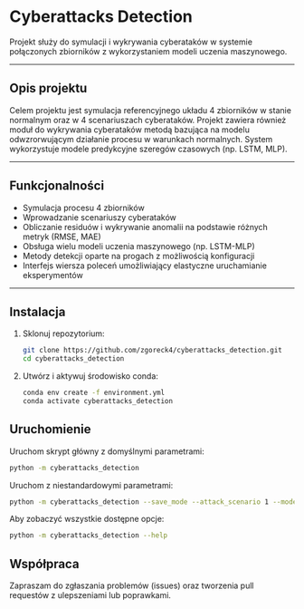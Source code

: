 # Cyberattacks Detection

Projekt służy do symulacji i wykrywania cyberataków w systemie połączonych zbiorników z wykorzystaniem modeli uczenia maszynowego.

---

## Opis projektu

Celem projektu jest symulacja referencyjnego układu 4 zbiorników w stanie normalnym oraz w 4 scenariuszach cyberataków. Projekt zawiera również moduł do wykrywania cyberataków metodą bazująca na modelu odwzrorwującym działanie procesu w warunkach normalnych. System wykorzystuje modele predykcyjne szeregów czasowych (np. LSTM, MLP).

---

## Funkcjonalności

- Symulacja procesu 4 zbiorników
- Wprowadzanie scenariuszy cyberataków
- Obliczanie residuów i wykrywanie anomalii na podstawie różnych metryk (RMSE, MAE)
- Obsługa wielu modeli uczenia maszynowego (np. LSTM-MLP)
- Metody detekcji oparte na progach z możliwością konfiguracji
- Interfejs wiersza poleceń umożliwiający elastyczne uruchamianie eksperymentów

---

## Instalacja

1. Sklonuj repozytorium:

   ```bash
   git clone https://github.com/zgoreck4/cyberattacks_detection.git
   cd cyberattacks_detection
   ```
2. Utwórz i aktywuj środowisko conda:

    ```bash
    conda env create -f environment.yml
    conda activate cyberattacks_detection
    ```

## Uruchomienie
Uruchom skrypt główny z domyślnymi parametrami:
```bash
python -m cyberattacks_detection
```
Uruchom z niestandardowymi parametrami:
```bash
python -m cyberattacks_detection --save_mode --attack_scenario 1 --model_type elm
```
Aby zobaczyć wszystkie dostępne opcje:
```bash
python -m cyberattacks_detection --help
```

## Współpraca

Zapraszam do zgłaszania problemów (issues) oraz tworzenia pull requestów z ulepszeniami lub poprawkami.